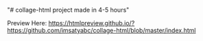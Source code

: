 "# collage-html project made in 4-5 hours" 

Preview Here:  https://htmlpreview.github.io/?https://github.com/imsatyabc/collage-html/blob/master/index.html

